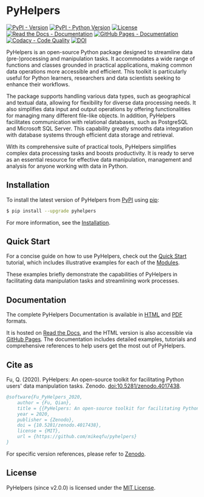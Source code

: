 # PyHelpers

[![PyPI - Version](https://img.shields.io/pypi/v/pyhelpers)](https://pypi.org/project/pyhelpers/)
[![PyPI - Python Version](https://img.shields.io/pypi/pyversions/pyhelpers)](https://docs.python.org/3/)
[![License](https://img.shields.io/github/license/mikeqfu/pyhelpers)](https://github.com/mikeqfu/pyhelpers/blob/master/LICENSE)
[![Read the Docs - Documentation](https://img.shields.io/readthedocs/pyhelpers?logo=readthedocs)](https://pyhelpers.readthedocs.io/en/latest/?badge=latest)
[![GitHub Pages - Documentation](https://img.shields.io/github/actions/workflow/status/mikeqfu/pyhelpers/github-pages.yml?logo=github&label=docs)](https://mikeqfu.github.io/pyhelpers/)
[![Codacy - Code Quality](https://app.codacy.com/project/badge/Grade/c3ed8571c494450da12cb0c4d3c8c7e9)](https://app.codacy.com/gh/mikeqfu/pyhelpers/dashboard?utm_source=gh&utm_medium=referral&utm_content=&utm_campaign=Badge_grade)
[![DOI](https://img.shields.io/badge/10.5281%2Fzenodo.4017438-blue?label=doi)](https://doi.org/10.5281/zenodo.4017438)

PyHelpers is an open-source Python package designed to streamline data (pre-)processing and manipulation tasks. It accommodates a wide range of functions and classes grounded in practical applications, making common data operations more accessible and efficient. This toolkit is particularly useful for Python learners, researchers and data scientists seeking to enhance their workflows.

The package supports handling various data types, such as geographical and textual data, allowing for flexibility for diverse data processing needs. It also simplifies data input and output operations by offering functionalities for managing many different file-like objects. In addition, PyHelpers facilitates communication with relational databases, such as PostgreSQL and Microsoft SQL Server. This capability greatly smooths data integration with database systems through efficient data storage and retrieval.

With its comprehensive suite of practical tools, PyHelpers simplifies complex data processing tasks and boosts productivity. It is ready to serve as an essential resource for effective data manipulation, management and analysis for anyone working with data in Python.

## Installation

To install the latest version of PyHelpers from [PyPI](https://pypi.org/project/pyhelpers/) using [pip](https://pip.pypa.io/en/stable/cli/pip/):

```bash
$ pip install --upgrade pyhelpers
```

For more information, see the [Installation](https://pyhelpers.readthedocs.io/en/latest/installation.html). 

## Quick Start

For a concise guide on how to use PyHelpers, check out the [Quick Start](https://pyhelpers.readthedocs.io/en/latest/quick-start.html) tutorial, which includes illustrative examples for each of the [Modules](https://pyhelpers.readthedocs.io/en/latest/modules.html).

These examples briefly demonstrate the capabilities of PyHelpers in facilitating data manipulation tasks and streamlining work processes.

## Documentation

The complete PyHelpers Documentation is available in [HTML](https://pyhelpers.readthedocs.io/en/latest/) and [PDF](https://pyhelpers.readthedocs.io/_/downloads/en/latest/pdf/) formats. 

It is hosted on [Read the Docs](https://app.readthedocs.org/projects/pyhelpers/), and the HTML version is also accessible via [GitHub Pages](https://mikeqfu.github.io/pyhelpers/). The documentation includes detailed examples, tutorials and comprehensive references to help users get the most out of PyHelpers. 

## Cite as

Fu, Q. (2020). PyHelpers: An open-source toolkit for facilitating Python users' data manipulation tasks. Zenodo. [doi:10.5281/zenodo.4017438](https://doi.org/10.5281/zenodo.4017438).

```bibtex
@software{Fu_PyHelpers_2020, 
    author = {Fu, Qian},
    title = {{PyHelpers: An open-source toolkit for facilitating Python users' data manipulation tasks}},
    year = 2020,
    publisher = {Zenodo},
    doi = {10.5281/zenodo.4017438},
    license = {MIT},
    url = {https://github.com/mikeqfu/pyhelpers}
}
```

For specific version references, please refer to [Zenodo](https://zenodo.org/search?q=conceptrecid%3A%224017438%22&f=allversions%3Atrue&l=list&p=1&s=10&sort=version).

## License

PyHelpers (since v2.0.0) is licensed under the [MIT License](https://github.com/mikeqfu/pyhelpers/blob/master/LICENSE).
